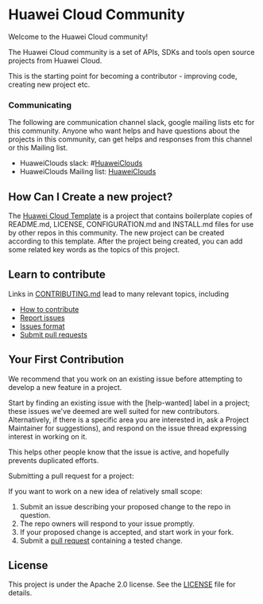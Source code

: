 # Huawei Cloud Community

Welcome to the Huawei Cloud community!

The Huawei Cloud community is a set of APIs, SDKs and tools open source projects from Huawei Cloud.

This is the starting point for becoming a contributor - improving code, creating new project etc.

### Communicating
The following are communication channel slack, google mailing lists etc for this community.
Anyone who want helps and have questions about the projects in this community, can get helps and responses
from this channel or this Mailing list.

* HuaweiClouds slack: #[HuaweiClouds](https://huaweiclouds.slack.com)
* HuaweiClouds Mailing list: [HuaweiClouds](https://groups.google.com/forum/?hl=en#!forum/huaweiclouds)

## How Can I Create a new project?

The [Huawei Cloud Template](https://github.com/huawei-clouds/template) is
a project that contains boilerplate copies of README.md, LICENSE, CONFIGURATION.md
and INSTALL.md files for use by other repos in this community. The new project can
be created according to this template. After the project being created, you can add
some related key words as the topics of this project.


## Learn to contribute

Links in [CONTRIBUTING.md](CONTRIBUTING.md)
lead to many relevant topics, including
 * [How to contribute](CONTRIBUTING.md#How-to-contribute)
 * [Report issues](CONTRIBUTING.md#Report-issues)
 * [Issues format](CONTRIBUTING.md#Issues-format)
 * [Submit pull requests](CONTRIBUTING.md#Submit-pull-requests)

## Your First Contribution

We recommend that you work on an existing issue before attempting
to develop a new feature in a project.

Start by finding an existing issue with the [help-wanted] label in a project;
these issues we've deemed are well suited for new contributors.
Alternatively, if there is a specific area you are interested in,
ask a Project Maintainer for suggestions), and respond on the
issue thread expressing interest in working on it.

This helps other people know that the issue is active, and
hopefully prevents duplicated efforts.

Submitting a pull request for a project:

If you want to work on a new idea of relatively small scope:

  1. Submit an issue describing your proposed change to the repo in question.
  1. The repo owners will respond to your issue promptly.
  1. If your proposed change is accepted,
     and start work in your fork.
  1. Submit a [pull request](CONTRIBUTING.md#Submit-pull-requests) containing a tested change.


## License
This project is under the Apache 2.0 license. See the [LICENSE](LICENSE) file for details.

